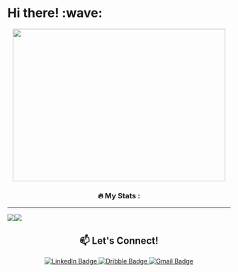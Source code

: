 <h1>Hi there! :wave:</h1>

<div align="center">
<img src="https://media2.giphy.com/media/j0HjChGV0J44KrrlGv/giphy.gif?cid=ecf05e471wuvhyc7s9wg6c4icta4makzpt0ofwrcckxrbf5z&rid=giphy.gif&ct=s" width="480" height="344" frameBorder="0" class="giphy-embed" allowFullScreen>


### :fire: My Stats :
---

  <div style="display: flex;">
    <img align=top src="https://github-readme-stats.vercel.app/api/top-langs/?username=hilsaevp&layout=compact&show_icons=true&title_color=acbfa0&icon_color=34abeb&text_color=83c0cb&bg_color=ffffff" style="vertical-align: top;" />
    <img src="https://github-readme-stats.vercel.app/api?username=hilsaevp&show_icons=true&title_color=856798&icon_color=bb5d86&text_color=acbfa0&bg_color=ffffff" />
  </div>


:mailbox: Let's Connect!
---

<div id="badges">
    <a href="http://linkedin.com/in/hilsa-parinding/" target="_blank">
    <img src="https://img.shields.io/badge/LinkedIn-blue?style=for-the-badge&logo=linkedin&logoColor=white" alt="LinkedIn Badge"/>
    </a>
    <a href="https://dribbble.com/hilsaevp" target="_blank">
    <img src="https://img.shields.io/badge/Dribbble-pink?style=for-the-badge&logo=dribbble&logoColor=white" alt="Dribble Badge"/>
    </a>
    <a href="mailto:h.parinding@gmail.com" target="_blank">
    <img src="https://img.shields.io/badge/Gmail-red?style=for-the-badge&logo=gmail&logoColor=white" alt="Gmail Badge"/>
    </a>
</div>
</div>
